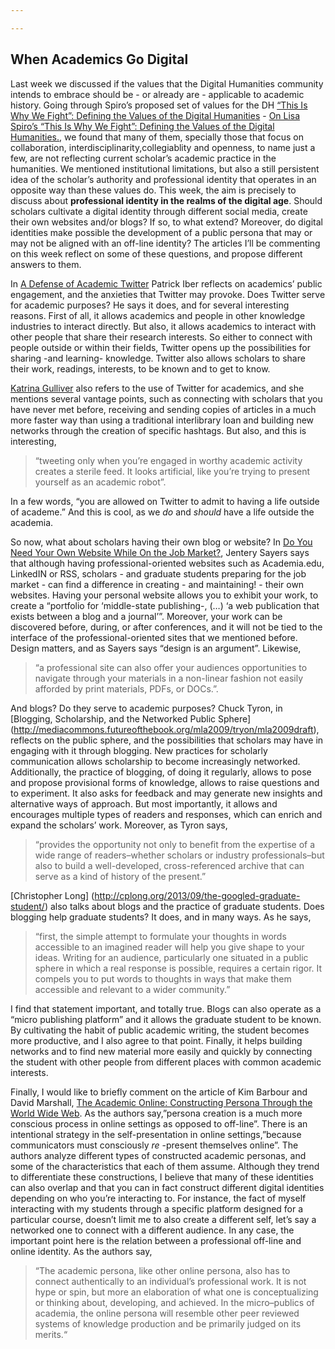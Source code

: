 ```yaml
---

---
```


## When Academics Go Digital


Last week we discussed if the values that the Digital Humanities community intends to embrace should be - or already are - applicable to academic history. Going through Spiro’s proposed set of values for the DH [“This Is Why We Fight”: Defining the Values of the Digital Humanities](http://dhdebates.gc.cuny.edu/debates/text/13) - [On Lisa Spiro’s “This Is Why We Fight”: Defining the Values of the Digital Humanities.](https://filamarisol.github.io/Spiro_post), we found that many of them, specially those that focus on collaboration, interdisciplinarity,collegiablity and openness, to name just a few, are not reflecting current scholar’s academic practice in the humanities. We mentioned institutional limitations, but also a still persistent idea of the scholar’s authority and professional identity that operates in an opposite way than these values do. This week, the aim is precisely to discuss about **professional identity in the realms of the digital age**. Should scholars cultivate a digital identity through different social media, create their own websites and/or blogs? If so, to what extend? Moreover, do digital identities make possible the development of a public persona that may or may not be aligned with an off-line identity? The articles I’ll be commenting on this week reflect on some of these questions, and propose different answers to them.  

In [A Defense of Academic Twitter](https://www.insidehighered.com/advice/2016/10/19/how-academics-can-use-twitter-most-effectively-essay) Patrick Iber reflects on academics’ public engagement, and the anxieties that Twitter may provoke. Does Twitter serve for academic purposes? He says it does, and for several interesting reasons. First of all, it allows academics and people in other knowledge industries to interact directly. But also, it allows academics to interact with other people that share their research interests. So either to connect with people outside or within their fields, Twitter opens up the possibilities for sharing -and learning- knowledge. Twitter also allows scholars to share their work, readings, interests, to be known and to get to know.


[Katrina Gulliver](http://www.chronicle.com/article/10-Commandments-of-Twitter-for/131813/) also refers to the use of Twitter for academics, and she mentions several vantage points, such as connecting with scholars that you have never met before, receiving and sending copies of articles in a much more faster way than using a traditional interlibrary loan and building new networks through the creation of specific hashtags. But also, and this is interesting,

> “tweeting only when you’re engaged in worthy academic activity creates a sterile feed. It looks artificial, like you’re trying to present yourself as an academic robot”.

In a few words, “you are allowed on Twitter to admit to having a life outside of academe.” And this is cool, as we *do* and *should* have a life outside the academia.


So now, what about scholars having their own blog or website? In [Do You Need Your Own Website While On the Job Market?](http://www.chronicle.com/blogs/profhacker/do-you-need-your-own-website-while-on-the-job-market/35825), Jentery Sayers says that although having professional-oriented websites such as Academia.edu, LinkedIN  or RSS, scholars - and graduate students preparing for the job market - can find a difference in creating - and maintaining! - their own websites. Having your personal website allows you to exhibit your work, to create a “portfolio for ‘middle-state publishing-, (…) ‘a web publication that exists between a blog and a journal’”. Moreover, your work can be discovered before, during, or after conferences, and it will not be tied to the interface of the professional-oriented sites that we mentioned before. Design matters, and as Sayers says “design is an argument”. Likewise,

> “a professional site can also offer your audiences opportunities to navigate through your materials in a non-linear fashion not easily afforded by print materials, PDFs, or DOCs.”.

And blogs? Do they serve to academic purposes? Chuck Tyron, in [Blogging, Scholarship, and the Networked Public Sphere] (http://mediacommons.futureofthebook.org/mla2009/tryon/mla2009draft), reflects on the public sphere, and the possibilities that scholars may have in engaging with it through blogging. New practices for scholarly communication allows scholarship to become increasingly networked. Additionally, the practice of blogging, of doing it regularly, allows to pose and propose provisional forms of knowledge, allows to raise questions and to experiment. It also asks for feedback and may generate new insights and alternative ways of approach. But most importantly, it allows and encourages multiple types of readers and responses, which can enrich and expand the scholars’ work. Moreover, as Tyron says,

> “provides the opportunity not only to benefit from the expertise of a wide range of readers–whether scholars or industry professionals–but also to build a well-developed, cross-referenced archive that can serve as a kind of history of the present.” 

[Christopher Long] (http://cplong.org/2013/09/the-googled-graduate-student/) also talks about blogs and the practice of graduate students. Does blogging help graduate students? It does, and in many ways. As he says,

> “first, the simple attempt to formulate your thoughts in words accessible to an imagined reader will help you give shape to your ideas. Writing for an audience, particularly one situated in a public sphere in which a real response is possible, requires a certain rigor. It compels you to put words to thoughts in ways that make them accessible and relevant to a wider community.”

I find that statement important, and totally true. Blogs can also operate as a “micro publishing platform” and it allows the graduate student to be known. By cultivating the habit of public academic writing, the student becomes more productive, and I also agree to that point. Finally, it helps building networks and to find new material more easily and quickly by connecting the student with other people from different places with common academic interests.

Finally, I would like to briefly comment on the article of Kim Barbour and David Marshall, [The Academic Online: Constructing Persona Through the World Wide Web](http://journals.uic.edu/ojs/index.php/fm/article/view/3969/3292). As the authors say,”persona creation is a much more conscious process in online settings as opposed to off-line”. There is an intentional strategy in the self-presentation in online settings,”because communicators must consciously *re* -present themselves online”. The authors analyze different types of constructed academic personas, and some of the characteristics that each of them assume. Although they trend to differentiate these constructions, I believe that many of these identities can also overlap and that you can in fact construct different digital identities depending on who you’re interacting to. For instance, the fact of myself interacting with my students through a specific platform designed for a particular course, doesn’t limit me to also create a different self, let’s say a networked one to connect with a different audience. In any case, the important point here is the relation between a professional off-line and online identity. As the authors say,

> “The academic persona, like other online persona, also has to connect authentically to an individual’s professional work. It is not hype or spin, but more an elaboration of what one is conceptualizing or thinking about, developing, and achieved. In the micro–publics of academia, the online persona will resemble other peer reviewed systems of knowledge production and be primarily judged on its merits.“
